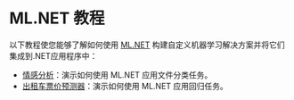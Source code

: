# ML.NET 教程

以下教程使您能够了解如何使用 [ML.NET](https://docs.microsoft.com/en-us/dotnet/machine-learning/index) 构建自定义机器学习解决方案并将它们集成到.NET应用程序中：

- [情感分析](https://docs.microsoft.com/en-us/dotnet/machine-learning/tutorials/sentiment-analysis)：演示如何使用 ML.NET 应用文件分类任务。
- [出租车票价预测器](https://docs.microsoft.com/en-us/dotnet/machine-learning/tutorials/taxi-fare)：演示如何使用 ML.NET 应用回归任务。